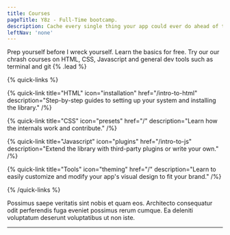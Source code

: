 ```yaml
---
title: Courses
pageTitle: Y8z - Full-Time bootcamp.
description: Cache every single thing your app could ever do ahead of time, so your code never even has to run at all.
leftNav: 'none'
---
```


Prep yourself before I wreck yourself. Learn the basics for free.  Try our our chrash courses on HTML, CSS, Javascript and general dev tools such as terminal and git {% .lead %}

{% quick-links %}

{% quick-link title="HTML" icon="installation" href="/intro-to-html" description="Step-by-step guides to setting up your system and installing the library." /%}

{% quick-link title="CSS" icon="presets" href="/" description="Learn how the internals work and contribute." /%}

{% quick-link title="Javascript" icon="plugins" href="/intro-to-js" description="Extend the library with third-party plugins or write your own." /%}

{% quick-link title="Tools" icon="theming" href="/" description="Learn to easily customize and modify your app's visual design to fit your brand." /%}

{% /quick-links %}

Possimus saepe veritatis sint nobis et quam eos. Architecto consequatur odit perferendis fuga eveniet possimus rerum cumque. Ea deleniti voluptatum deserunt voluptatibus ut non iste.

---